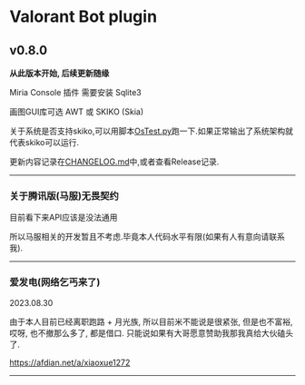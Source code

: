 <h1>Valorant Bot plugin</h1>

## v0.8.0
**从此版本开始, 后续更新随缘**

Miria Console 插件
需要安装 Sqlite3

画图GUI库可选 AWT 或 SKIKO (Skia)

关于系统是否支持skiko,可以用脚本[OsTest.py](OsTest.py)跑一下.如果正常输出了系统架构就代表skiko可以运行.

更新内容记录在[CHANGELOG.md](CHANGELOG.md)中,或者查看Release记录.

****

### 关于腾讯版(马服)无畏契约

目前看下来API应该是没法通用

所以马服相关的开发暂且不考虑.毕竟本人代码水平有限(如果有人有意向请联系我).

****

### **爱发电(网络乞丐来了)**

2023.08.30

由于本人目前已经离职跑路 + 月光族, 所以目前米不能说是很紧张, 但是也不富裕, 哎呀, 也不撤那么多了, 都是借口.
只能说如果有大哥愿意赞助我那我真给大伙磕头了.

https://afdian.net/a/xiaoxue1272

****

